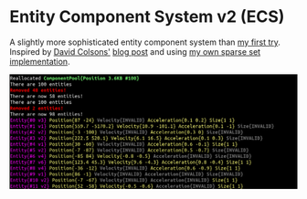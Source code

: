 # Entity Component System v2 (ECS)
A slightly more sophisticated entity component system than [my first try](https://github.com/tiseno/ecs).
Inspired by [David Colsons'](https://github.com/davidcolson) [blog post](https://www.david-colson.com/2020/02/09/making-a-simple-ecs.html) and using [my own sparse set implementation](https://github.com/Tiseno/sparse_set).

![Terminal output of example program main](https://github.com/Tiseno/ecs2/blob/master/screenshot.png?raw=true)
